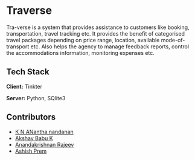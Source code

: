 
# Traverse

Tra-verse is a system that provides assistance to customers like booking, transportation, travel tracking etc.
It provides the benefit of categorised travel packages depending on price range, location, available mode-of-transport etc.
Also helps the agency to manage feedback reports, control the accommodations information, monitoring expenses etc.


## Tech Stack

**Client:** Tinkter

**Server:** Python, SQlite3


## Contributors

- [K N ANantha nandanan](https://github.com/ananthanandanan)
- [Akshay Babu K](https://github.com/Akshay3960)
- [Anandakrishnan Rajeev](https://github.com/anand2k19)
- [Ashish Prem]()


